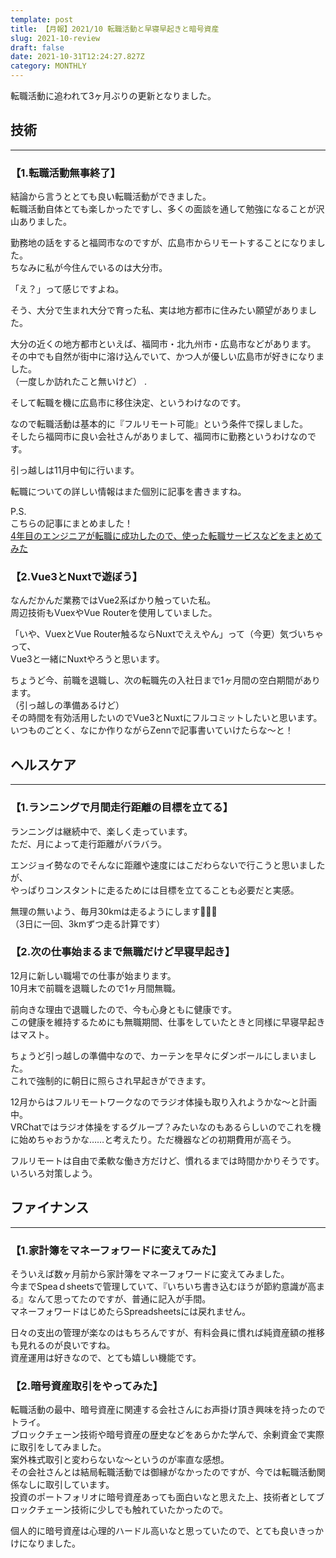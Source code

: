 ```yaml
---
template: post
title: 【月報】2021/10 転職活動と早寝早起きと暗号資産
slug: 2021-10-review
draft: false
date: 2021-10-31T12:24:27.827Z
category: MONTHLY
---
```

転職活動に追われて3ヶ月ぶりの更新となりました。  

## 技術

- - -

### 【1.転職活動無事終了】

結論から言うととても良い転職活動ができました。\
転職活動自体とても楽しかったですし、多くの面談を通して勉強になることが沢山ありました。  

勤務地の話をすると福岡市なのですが、広島市からリモートすることになりました。\
ちなみに私が今住んでいるのは大分市。

「え？」って感じですよね。  

そう、大分で生まれ大分で育った私、実は地方都市に住みたい願望がありました。  

大分の近くの地方都市といえば、福岡市・北九州市・広島市などがあります。\
その中でも自然が街中に溶け込んでいて、かつ人が優しい広島市が好きになりました。\
（一度しか訪れたこと無いけど） . 

そして転職を機に広島市に移住決定、というわけなのです。  

なので転職活動は基本的に『フルリモート可能』という条件で探しました。\
そしたら福岡市に良い会社さんがありまして、福岡市に勤務というわけなのです。  

引っ越しは11月中旬に行います。  

転職についての詳しい情報はまた個別に記事を書きますね。

P.S.\
こちらの記事にまとめました！  \
[4年目のエンジニアが転職に成功したので、使った転職サービスなどをまとめてみた](https://duckwell.netlify.app/posts/summary-of-the-job-services-I-used)

### 【2.Vue3とNuxtで遊ぼう】

なんだかんだ業務ではVue2系ばかり触っていた私。\
周辺技術もVuexやVue Routerを使用していました。　　

「いや、VuexとVue Router触るならNuxtでええやん」って（今更）気づいちゃって、\
Vue3と一緒にNuxtやろうと思います。  

ちょうど今、前職を退職し、次の転職先の入社日まで1ヶ月間の空白期間があります。\
（引っ越しの準備あるけど）\
その時間を有効活用したいのでVue3とNuxtにフルコミットしたいと思います。\
いつものごとく、なにか作りながらZennで記事書いていけたらな〜と！  

## ヘルスケア

- - -

### 【1.ランニングで月間走行距離の目標を立てる】 　

ランニングは継続中で、楽しく走っています。\
ただ、月によって走行距離がバラバラ。  

エンジョイ勢なのでそんなに距離や速度にはこだわらないで行こうと思いましたが、\
やっぱりコンスタントに走るためには目標を立てることも必要だと実感。  

無理の無いよう、毎月30kmは走るようにします🏃🏻‍♂️\
（3日に一回、3kmずつ走る計算です）  

### 【2.次の仕事始まるまで無職だけど早寝早起き】

12月に新しい職場での仕事が始まります。\
10月末で前職を退職したので1ヶ月間無職。　 

前向きな理由で退職したので、今も心身ともに健康です。\
この健康を維持するためにも無職期間、仕事をしていたときと同様に早寝早起きはマスト。  

ちょうど引っ越しの準備中なので、カーテンを早々にダンボールにしまいました。\
これで強制的に朝日に照らされ早起きができます。  

12月からはフルリモートワークなのでラジオ体操も取り入れようかな〜と計画中。\
VRChatではラジオ体操をするグループ？みたいなのもあるらしいのでこれを機に始めちゃおうかな……と考えたり。ただ機器などの初期費用が高そう。  

フルリモートは自由で柔軟な働き方だけど、慣れるまでは時間かかりそうです。いろいろ対策しよう。  

## ファイナンス

- - -

### 【1.家計簿をマネーフォワードに変えてみた】

そういえば数ヶ月前から家計簿をマネーフォワードに変えてみました。\
今までSpeaｄsheetsで管理していて、『いちいち書き込むほうが節約意識が高まる』なんて思ってたのですが、普通に記入が手間。\
マネーフォワードはじめたらSpreadsheetsには戻れません。  

日々の支出の管理が楽なのはもちろんですが、有料会員に慣れば純資産額の推移も見れるのが良いですね。\
資産運用は好きなので、とても嬉しい機能です。  

### 【2.暗号資産取引をやってみた】

転職活動の最中、暗号資産に関連する会社さんにお声掛け頂き興味を持ったのでトライ。\
ブロックチェーン技術や暗号資産の歴史などをあらかた学んで、余剰資金で実際に取引をしてみました。\
案外株式取引と変わらないな〜というのが率直な感想。\
その会社さんとは結局転職活動では御縁がなかったのですが、今では転職活動関係なしに取引しています。\
投資のポートフォリオに暗号資産あっても面白いなと思えた上、技術者としてブロックチェーン技術に少しでも触れていたかったので。  

個人的に暗号資産は心理的ハードル高いなと思っていたので、とても良いきっかけになりました。